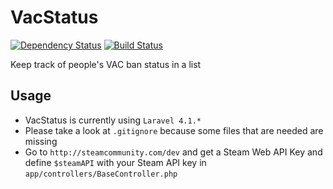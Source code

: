 VacStatus
===========
[![Dependency Status](https://gemnasium.com/jung3o/VacStatus.svg)](https://gemnasium.com/jung3o/VacStatus)
[![Build Status](https://travis-ci.org/jung3o/VacStatus.svg?branch=update-by-ajax)](https://travis-ci.org/jung3o/VacStatus)

Keep track of people's VAC ban status in a list

Usage
------

 - VacStatus is currently using `` Laravel 4.1.* ``
 - Please take a look at `` .gitignore `` because some files that are needed are missing
 - Go to `` http://steamcommunity.com/dev `` and get a Steam Web API Key and define `` $steamAPI `` with your Steam API key in `` app/controllers/BaseController.php ``
